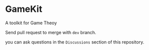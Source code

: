 # GameKit
A toolkit for Game Theoy

Send pull request to merge with `dev` branch.

you can ask questions in the `Discussions` section of this repository.
